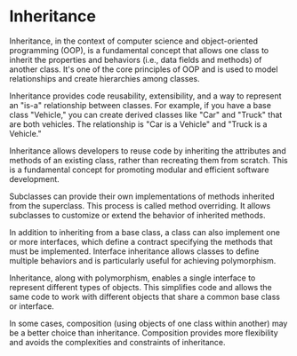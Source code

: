 # Inheritance

Inheritance, in the context of computer science and object-oriented programming (OOP), is a fundamental concept that allows one class to inherit the properties and behaviors (i.e., data fields and methods) of another class. It's one of the core principles of OOP and is used to model relationships and create hierarchies among classes. 

Inheritance provides code reusability, extensibility, and a way to represent an "is-a" relationship between classes. For example, if you have a base class "Vehicle," you can create derived classes like "Car" and "Truck" that are both vehicles. The relationship is "Car is a Vehicle" and "Truck is a Vehicle."

Inheritance allows developers to reuse code by inheriting the attributes and methods of an existing class, rather than recreating them from scratch. This is a fundamental concept for promoting modular and efficient software development.

Subclasses can provide their own implementations of methods inherited from the superclass. This process is called method overriding. It allows subclasses to customize or extend the behavior of inherited methods.

In addition to inheriting from a base class, a class can also implement one or more interfaces, which define a contract specifying the methods that must be implemented. Interface inheritance allows classes to define multiple behaviors and is particularly useful for achieving polymorphism.

Inheritance, along with polymorphism, enables a single interface to represent different types of objects. This simplifies code and allows the same code to work with different objects that share a common base class or interface.

In some cases, composition (using objects of one class within another) may be a better choice than inheritance. Composition provides more flexibility and avoids the complexities and constraints of inheritance.
